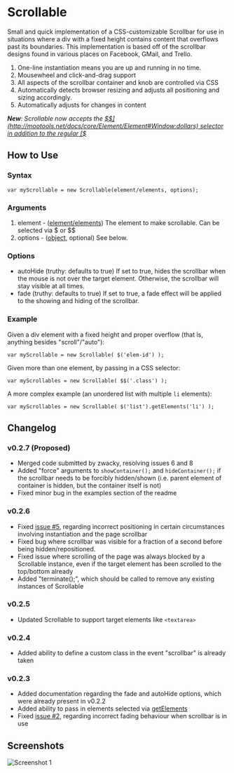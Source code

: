 Scrollable
==========

Small and quick implementation of a CSS-customizable Scrollbar for use in situations where a div with a fixed height contains content that overflows past its boundaries.
This implementation is based off of the scrollbar designs found in various places on Facebook, GMail, and Trello.

1. One-line instantiation means you are up and running in no time.
2. Mousewheel and click-and-drag support
3. All aspects of the scrollbar container and knob are controlled via CSS
4. Automatically detects browser resizing and adjusts all positioning and sizing accordingly.
5. Automatically adjusts for changes in content

***New**: Scrollable now accepts the [$$](http://mootools.net/docs/core/Element/Element#Window:dollars) selector in addition to the regular [$](http://mootools.net/docs/core/Element/Element#Window:dollar)*

How to Use
----------

### Syntax

	var myScrollable = new Scrollable(element/elements, options);

### Arguments

1. element - ([element/elements](http://mootools.net/docs/core/Element/Element)) The element to make scrollable. Can be selected via $ or $$
2. options - ([object](http://mootools.net/docs/core/Types/Object), optional) See below.

### Options
* autoHide (truthy: defaults to true) If set to true, hides the scrollbar when the mouse is not over the target element. Otherwise, the scrollbar will stay visible at all times.
* fade (truthy: defaults to true) If set to true, a fade effect will be applied to the showing and hiding of the scrollbar.

### Example

Given a div element with a fixed height and proper overflow (that is, anything besides "scroll"/"auto"):

	var myScrollable = new Scrollable( $('elem-id') );

Given more than one element, by passing in a CSS selector:

	var myScrollables = new Scrollable( $$('.class') );

A more complex example (an unordered list with multiple `li` elements):

	var myScrollables = new Scrollable( $('list').getElements('li') );

Changelog
---------

### v0.2.7 (Proposed)
* Merged code submitted by zwacky, resolving issues 6 and 8
* Added "force" arguments to `showContainer();` and `hideContainer();` if the scrollbar needs to be forcibly hidden/shown (i.e. parent element of container is hidden, but the container itself is not)
* Fixed minor bug in the examples section of the readme

### v0.2.6
* Fixed [issue #5](https://github.com/julianlam/Scrollable/issues/5), regarding incorrect positioning in certain circumstances involving instantiation and the page scrollbar
* Fixed bug where scrollbar was visible for a fraction of a second before being hidden/repositioned.
* Fixed issue where scrolling of the page was always blocked by a Scrollable instance, even if the target element has been scrolled to the top/bottom already
* Added "terminate();", which should be called to remove any existing instances of Scrollable

### v0.2.5
* Updated Scrollable to support target elements like `<textarea>`

### v0.2.4
* Added ability to define a custom class in the event "scrollbar" is already taken

### v0.2.3
* Added documentation regarding the fade and autoHide options, which were already present in v0.2.2
* Added ability to pass in elements selected via [getElements](http://mootools.net/docs/core/Element/Element#Element:getElements)
* Fixed [issue #2](https://github.com/julianlam/Scrollable/issues/2), regarding incorrect fading behaviour when scrollbar is in use

Screenshots
-----------

![Screenshot 1](http://i.imgur.com/ZKXbK.png)
